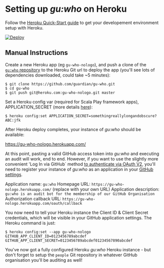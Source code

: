 Setting up _gu:who_ on Heroku
=============================

Follow the [Heroku Quick-Start guide](https://devcenter.heroku.com/articles/quickstart) to get your developement environment setup with Heroku.

[![Deploy](https://www.herokucdn.com/deploy/button.png)](https://heroku.com/deploy?template=https://github.com/guardian/gu-who)

Manual Instructions
-------------------

Create a new Heroku app (eg `gu-who-nologo`), and push a clone of the [`gu:who` repository](https://github.com/guardian/gu-who) to the Heroku Git url to deploy the app (you'll see lots of dependencies downloaded, could take ~5 minutes):

```
$ git clone https://github.com/guardian/gu-who.git
$ cd gu-who
$ git push git@heroku.com:gu-who-nologo.git master
```

Set a Heroku config var (required for Scala Play framework apps), APPLICATION_SECRET (more details [here](https://playframework.com/documentation/2.4.x/ApplicationSecret)):

```
$ heroku config:set APPLICATION_SECRET=somethingreallylongandobscure?ABC:jfk
```

After Heroku deploy completes, your instance of _gu:who_ should be available:

https://gu-who-nologo.herokuapp.com/

At this point, pasting a valid GitHub access token into _gu:who_ and executing an audit will work, end to end. However, if you want to use the slightly more convenient 'Log In via GitHub` method [to authenticate via OAuth V2](https://developer.github.com/v3/oauth/), you'll need to register your instance of _gu:who_ as an application in your [GitHub settings](https://github.com/settings/applications/new).

Application name: `gu:who`
Homepage URL: `https://gu-who-nologo.herokuapp.com/` (replace with your own URL)
Application description: `gu:who is an audit bot for the membership of our GitHub Organisation`
Authorization callback URL: `https://gu-who-nologo.herokuapp.com/oauth/callback`

You now need to tell your Heroku instance the Client ID & Client Secret credentials, which will be visible in your GitHub application settings. The Heroku command is just:

```
$ heroku config:set --app gu-who-nologo GITHUB_APP_CLIENT_ID=0123456789abcdef GITHUB_APP_CLIENT_SECRET=0123456789abcdef01234567890abcdef
```

You've now got a fully configured Heroku _gu:who_ Heroku instance - but don't forget to setup the `people` Git repository in whatever GitHub organisation you'll be auditing as well!

